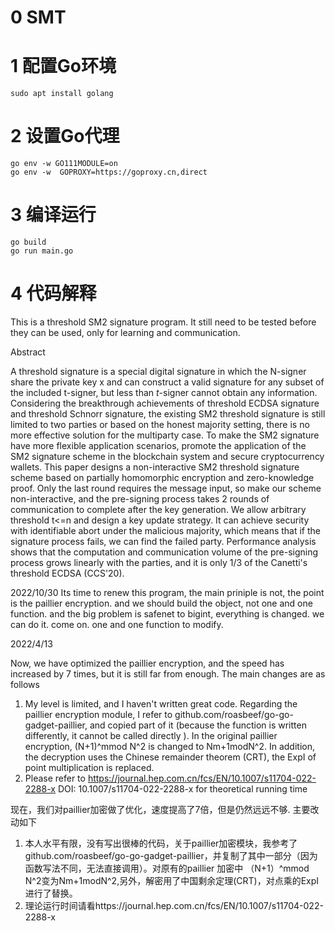 # 0 SMT


# 1 配置Go环境

    sudo apt install golang

# 2 设置Go代理

    go env -w GO111MODULE=on
    go env -w  GOPROXY=https://goproxy.cn,direct

# 3 编译运行

    go build
    go run main.go

# 4 代码解释

This is a threshold SM2 signature program.
It still need to be tested before they can be used, only for learning and communication.

Abstract

A threshold signature is a special digital signature in which the N-signer share the private key x and can construct a valid signature for any subset of the included t-signer, but less than $t$-signer cannot obtain any information. Considering the breakthrough achievements of threshold ECDSA signature and threshold Schnorr signature, the existing SM2 threshold signature is still limited to two parties or based on the honest majority setting, there is no more effective solution for the multiparty case. To make the SM2 signature have more flexible application scenarios, promote the application of the SM2 signature scheme in the blockchain system and secure cryptocurrency wallets. This paper designs a non-interactive SM2 threshold signature scheme based on partially homomorphic encryption and zero-knowledge proof. Only the last round requires the message input, so make our scheme non-interactive, and the pre-signing process takes 2 rounds of communication to complete after the key generation. We allow arbitrary threshold t<=n and design a key update strategy. It can achieve security with identifiable abort under the malicious majority, which means that if the signature process fails, we can find the failed party. Performance analysis shows that the computation and communication volume of the pre-signing process grows linearly with the parties, and it is only 1/3 of the Canetti's threshold ECDSA (CCS'20).


2022/10/30
Its time to renew this program, the main priniple is not, the point is the paillier encryption.
and we should build the object, not one and one function.
and the big problem is safenet to bigint, everything is changed. we can do it. come on. one and one function to modify.

2022/4/13

Now, we have optimized the paillier encryption, and the speed has increased by 7 times, but it is still far from enough. The main changes are as follows
1. My level is limited, and I haven't written great code. Regarding the paillier encryption module, I refer to github.com/roasbeef/go-go-gadget-paillier, and copied part of it (because the function is written differently, it cannot be called directly ). In the original paillier encryption, (N+1)^mmod N^2 is changed to Nm+1modN^2. In addition, the decryption uses the Chinese remainder theorem (CRT), the ExpI of point multiplication is replaced.
2. Please refer to https://journal.hep.com.cn/fcs/EN/10.1007/s11704-022-2288-x DOI: 10.1007/s11704-022-2288-x for theoretical running time

现在，我们对paillier加密做了优化，速度提高了7倍，但是仍然远远不够. 主要改动如下
1. 本人水平有限，没有写出很棒的代码，关于paillier加密模块，我参考了github.com/roasbeef/go-go-gadget-paillier，并复制了其中一部分（因为函数写法不同，无法直接调用）。对原有的paillier 加密中 （N+1）^mmod N^2变为Nm+1modN^2,另外，解密用了中国剩余定理(CRT)，对点乘的ExpI进行了替换。
2. 理论运行时间请看https://journal.hep.com.cn/fcs/EN/10.1007/s11704-022-2288-x



